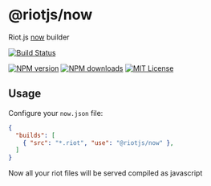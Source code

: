 # @riotjs/now
Riot.js [now](https://zeit.co/docs/v2/deployments/builders/overview/) builder

[![Build Status][travis-image]][travis-url]

[![NPM version][npm-version-image]][npm-url]
[![NPM downloads][npm-downloads-image]][npm-url]
[![MIT License][license-image]][license-url]


## Usage

Configure your `now.json` file:

```json
{
  "builds": [
    { "src": "*.riot", "use": "@riotjs/now" },
  ]
}
```

Now all your riot files will be served compiled as javascript

[travis-image]:https://img.shields.io/travis/riot/now.svg?style=flat-square
[travis-url]:https://travis-ci.org/riot/now

[license-image]:http://img.shields.io/badge/license-MIT-000000.svg?style=flat-square
[license-url]:LICENSE

[npm-version-image]:http://img.shields.io/npm/v/@riotjs/now.svg?style=flat-square
[npm-downloads-image]:http://img.shields.io/npm/dm/@riotjs/now.svg?style=flat-square
[npm-url]:https://npmjs.org/package/@riotjs/now